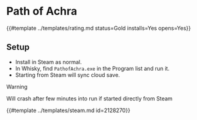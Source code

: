 # Path of Achra
<!-- script:Aliases [] -->

{{#template ../templates/rating.md status=Gold installs=Yes opens=Yes}}

## Setup

- Install in Steam as normal.
- In Whisky, find `PathofAchra.exe` in the Program list and run it.
- Starting from Steam will sync cloud save.

> [!WARNING]
> Will crash after few minutes into run if started directly from Steam

{{#template ../templates/steam.md id=2128270}}
